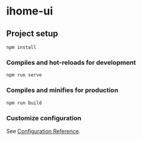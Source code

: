 <!--
 * @Descripttion: 
 * @version: 
 * @Author: zyc
 * @Date: 2020-05-21 17:05:31
 * @LastEditors: zyc
 * @LastEditTime: 2020-05-28 09:41:00
--> 
# ihome-ui

## Project setup
```
npm install
```

### Compiles and hot-reloads for development
```
npm run serve
```

### Compiles and minifies for production
```
npm run build
```

### Customize configuration
See [Configuration Reference](https://cli.vuejs.org/config/).
